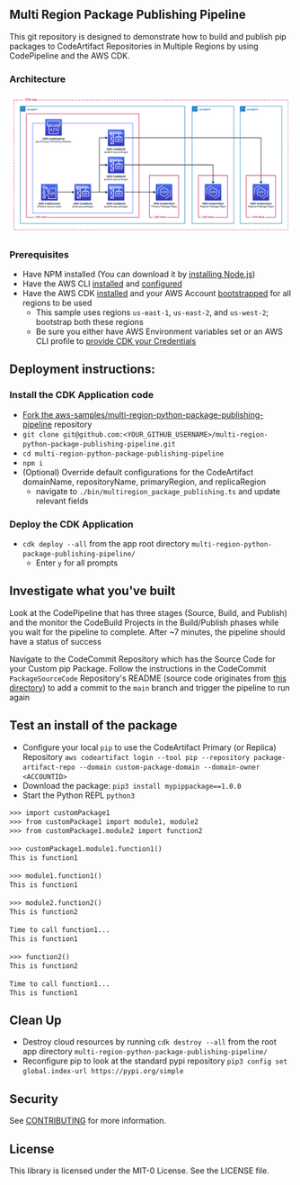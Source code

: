 ## Multi Region Package Publishing Pipeline

This git repository is designed to demonstrate how to build and publish pip packages to CodeArtifact Repositories in Multiple Regions by using CodePipeline and the AWS CDK.

### Architecture

![alt text](./Architecture.png)

### Prerequisites

- Have NPM installed (You can download it by [installing Node.js](https://nodejs.org/en/download/))
- Have the AWS CLI [installed](https://docs.aws.amazon.com/cli/latest/userguide/getting-started-install.html) and [configured](https://docs.aws.amazon.com/cli/latest/userguide/cli-configure-quickstart.html)
- Have the AWS CDK [installed](https://docs.aws.amazon.com/cdk/v2/guide/getting_started.html#getting_started_install) and your AWS Account [bootstrapped](https://docs.aws.amazon.com/cdk/v2/guide/getting_started.html#getting_started_bootstrap) for all regions to be used
  - This sample uses regions `us-east-1`, `us-east-2`, and `us-west-2`; bootstrap both these regions
  - Be sure you either have AWS Environment variables set or an AWS CLI profile to [provide CDK your Credentials](https://docs.aws.amazon.com/cdk/v2/guide/cli.html#cli-environment)

## Deployment instructions:

### Install the CDK Application code

- [Fork the aws-samples/multi-region-python-package-publishing-pipeline](https://github.com/aws-samples/multi-region-python-package-publishing-pipeline/fork) repository
- `git clone git@github.com:<YOUR_GITHUB_USERNAME>/multi-region-python-package-publishing-pipeline.git`
- `cd multi-region-python-package-publishing-pipeline`
- `npm i`
- (Optional) Override default configurations for the CodeArtifact domainName, repositoryName, primaryRegion, and replicaRegion
  - navigate to `./bin/multiregion_package_publishing.ts` and update relevant fields

### Deploy the CDK Application

- `cdk deploy --all` from the app root directory `multi-region-python-package-publishing-pipeline/`
  - Enter `y` for all prompts

## Investigate what you've built

Look at the CodePipeline that has three stages (Source, Build, and Publish) and the monitor the CodeBuild Projects in the Build/Publish phases while you wait for the pipeline to complete. After ~7 minutes, the pipeline should have a status of success

Navigate to the CodeCommit Repository which has the Source Code for your Custom pip Package. Follow the instructions in the CodeCommit `PackageSourceCode` Repository's README (source code originates from [this directory](./lib/custom-package-source-code)) to add a commit to the `main` branch and trigger the pipeline to run again

## Test an install of the package

- Configure your local `pip` to use the CodeArtifact Primary (or Replica) Repository `aws codeartifact login --tool pip --repository package-artifact-repo --domain custom-package-domain --domain-owner <ACCOUNTID>`
- Download the package: `pip3 install mypippackage==1.0.0`
- Start the Python REPL `python3`

```
>>> import customPackage1
>>> from customPackage1 import module1, module2
>>> from customPackage1.module2 import function2

>>> customPackage1.module1.function1()
This is function1

>>> module1.function1()
This is function1

>>> module2.function2()
This is function2

Time to call function1...
This is function1

>>> function2()
This is function2

Time to call function1...
This is function1
```

## Clean Up

- Destroy cloud resources by running `cdk destroy --all` from the root app directory `multi-region-python-package-publishing-pipeline/`
- Reconfigure pip to look at the standard pypi repository `pip3 config set global.index-url https://pypi.org/simple`

## Security

See [CONTRIBUTING](CONTRIBUTING.md#security-issue-notifications) for more information.

## License

This library is licensed under the MIT-0 License. See the LICENSE file.
